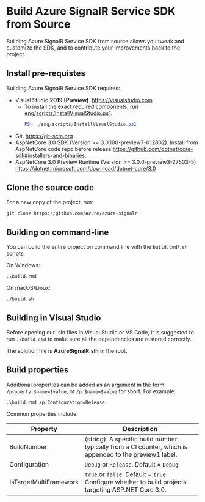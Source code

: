 Build Azure SignalR Service SDK from Source
==============================

Building Azure SignalR Service SDK from source allows you tweak and customize the SDK, and to contribute your improvements back to the project.

## Install pre-requistes

Building Azure SignalR Service SDK requires:

* Visual Studio **2019 (Preview)**. <https://visualstudio.com>
    * To install the exact required components, run [eng/scripts/InstallVisualStudio.ps1](/eng/scripts/InstallVisualStudio.ps1).
        ```ps1
        PS> ./eng/scripts/InstallVisualStudio.ps1
        ```
* Git. <https://git-scm.org>
* AspNetCore 3.0 SDK (Version >= 3.0.100-preview7-012802). Install from AspNetCore code repo before release <https://github.com/dotnet/core-sdk#installers-and-binaries>.
* AspNetCore 3.0 Preview Runtime (Version >= 3.0.0-preview3-27503-5) <https://dotnet.microsoft.com/download/dotnet-core/3.0>

## Clone the source code

For a new copy of the project, run:
```
git clone https://github.com/Azure/azure-signalr
```

## Building on command-line

You can build the entire project on command line with the `build.cmd`/`.sh` scripts.

On Windows:
```
.\build.cmd
```

On macOS/Linux:
```
./build.sh
```

## Building in Visual Studio

Before opening our .sln files in Visual Studio or VS Code, it is suggested to run `.\build.cmd` to make sure all the dependencies are restored correctly.

The solution file is **AzureSignalR.sln** in the root.

## Build properties

Additional properties can be added as an argument in the form `/property:$name=$value`, or `/p:$name=$value` for short. For example:
```
.\build.cmd /p:Configuration=Release
```

Common properties include:

Property                 | Description
-------------------------|-------------------------------------------------------------------------------------------------------------
BuildNumber              | (string). A specific build number, typically from a CI counter, which is appended to the preview1 label.
Configuration            | `Debug` or `Release`. Default = `Debug`.
IsTargetMultiFramework   | `true` or `false`. Default = `true`. Configure whether to build projects targeting ASP.NET Core 3.0.
